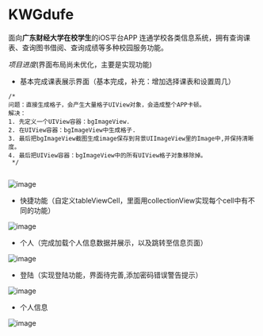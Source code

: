 # KWGdufe
面向**广东财经大学在校学生**的iOS平台APP
连通学校各类信息系统，拥有查询课表、查询图书借阅、查询成绩等多种校园服务功能。

*项目进度*(界面布局尚未优化，主要是实现功能)

* 基本完成课表展示界面（基本完成，补充：增加选择课表和设置周几）

```
/*
问题：直接生成格子，会产生大量格子UIView对象，会造成整个APP卡顿。
解决：
1. 先定义一个UIView容器：bgImageView.
2. 在UIView容器：bgImageView中生成格子.
3. 最后把bgImageView截图生成image保存到背景UIImageView里的Image中,并保持清晰度。
4. 最后把UIView容器：bgImageView中的所有UIView格子对象移除掉。
 */
 
```

![image](https://github.com/KorwinBanana/KWGdufe/blob/master/READMEImage/%E8%AF%BE%E8%A1%A8%E7%95%8C%E9%9D%A2.png)

* 快捷功能（自定义tableViewCell，里面用collectionView实现每个cell中有不同的功能）

![image](https://github.com/KorwinBanana/KWGdufe/blob/master/READMEImage/%E5%B1%8F%E5%B9%95%E5%BF%AB%E7%85%A7%202017-10-25%20%E4%B8%8B%E5%8D%884.35.28.png)

* 个人（完成加载个人信息数据并展示，以及跳转至信息页面）

![image](https://github.com/KorwinBanana/KWGdufe/blob/master/READMEImage/%E6%88%91%E7%9A%84%E7%95%8C%E9%9D%A2.png)

* 登陆（实现登陆功能，界面待完善,添加密码错误警告提示）

![image](https://github.com/KorwinBanana/KWGdufe/blob/master/READMEImage/%E7%99%BB%E9%99%86%E7%95%8C%E9%9D%A2%EF%BC%88%E7%AE%80%E5%8D%95%EF%BC%89.png)


* 个人信息

![image](https://github.com/KorwinBanana/KWGdufe/blob/master/READMEImage/%E5%B1%8F%E5%B9%95%E5%BF%AB%E7%85%A7%202017-10-16%20%E4%B8%8B%E5%8D%8811.35.46.png)



